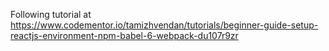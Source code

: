 Following tutorial at https://www.codementor.io/tamizhvendan/tutorials/beginner-guide-setup-reactjs-environment-npm-babel-6-webpack-du107r9zr
